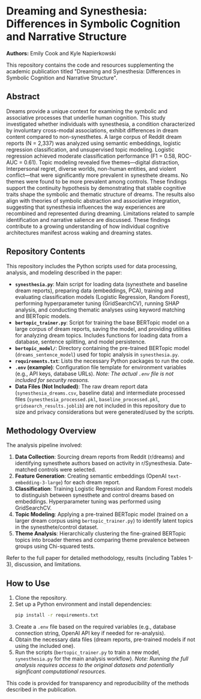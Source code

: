 # Dreaming and Synesthesia: Differences in Symbolic Cognition and Narrative Structure

**Authors:** Emily Cook and Kyle Napierkowski

This repository contains the code and resources supplementing the academic publication titled "Dreaming and Synesthesia: Differences in Symbolic Cognition and Narrative Structure".

## Abstract

Dreams provide a unique context for examining the symbolic and associative processes that underlie human cognition. This study investigated whether individuals with synesthesia, a condition characterized by involuntary cross-modal associations, exhibit differences in dream content compared to non-synesthetes. A large corpus of Reddit dream reports (N = 2,337) was analyzed using semantic embeddings, logistic regression classification, and unsupervised topic modeling. Logistic regression achieved moderate classification performance (F1 = 0.58, ROC-AUC = 0.61). Topic modeling revealed five themes—digital distraction, Interpersonal regret, diverse worlds, non-human entities, and violent conflict—that were significantly more prevalent in synesthete dreams. No themes were found to be more prevalent among controls. These findings support the continuity hypothesis by demonstrating that stable cognitive traits shape the symbolic and thematic structure of dreams. The results also align with theories of symbolic abstraction and associative integration, suggesting that synesthesia influences the way experiences are recombined and represented during dreaming. Limitations related to sample identification and narrative salience are discussed. These findings contribute to a growing understanding of how individual cognitive architectures manifest across waking and dreaming states.

## Repository Contents

This repository includes the Python scripts used for data processing, analysis, and modeling described in the paper:

*   **`synesthesia.py`**: Main script for loading data (synesthete and baseline dream reports), preparing data (embeddings, PCA), training and evaluating classification models (Logistic Regression, Random Forest), performing hyperparameter tuning (GridSearchCV), running SHAP analysis, and conducting thematic analyses using keyword matching and BERTopic models.
*   **`bertopic_trainer.py`**: Script for training the base BERTopic model on a large corpus of dream reports, saving the model, and providing utilities for analyzing dream topics. Includes functions for loading data from a database, sentence splitting, and model persistence.
*   **`bertopic_model/`**: Directory containing the pre-trained BERTopic model (`dreams_sentence_model`) used for topic analysis in `synesthesia.py`.
*   **`requirements.txt`**: Lists the necessary Python packages to run the code.
*   **`.env` (example)**: Configuration file template for environment variables (e.g., API keys, database URLs). *Note: The actual `.env` file is not included for security reasons.*
*   **Data Files (Not Included)**: The raw dream report data (`synesthesia_dreams.csv`, baseline data) and intermediate processed files (`synesthesia_processed.pkl`, `baseline_processed.pkl`, `gridsearch_results.joblib`) are not included in this repository due to size and privacy considerations but were generated/used by the scripts.

## Methodology Overview

The analysis pipeline involved:
1.  **Data Collection**: Sourcing dream reports from Reddit (r/dreams) and identifying synesthete authors based on activity in r/Synesthesia. Date-matched controls were selected.
2.  **Feature Generation**: Creating semantic embeddings (OpenAI `text-embedding-3-large`) for each dream report.
3.  **Classification**: Training Logistic Regression and Random Forest models to distinguish between synesthete and control dreams based on embeddings. Hyperparameter tuning was performed using GridSearchCV.
4.  **Topic Modeling**: Applying a pre-trained BERTopic model (trained on a larger dream corpus using `bertopic_trainer.py`) to identify latent topics in the synesthete/control dataset.
5.  **Theme Analysis**: Hierarchically clustering the fine-grained BERTopic topics into broader themes and comparing theme prevalence between groups using Chi-squared tests.

Refer to the full paper for detailed methodology, results (including Tables 1-3), discussion, and limitations.

## How to Use

1.  Clone the repository.
2.  Set up a Python environment and install dependencies:
    ```bash
    pip install -r requirements.txt
    ```
3.  Create a `.env` file based on the required variables (e.g., database connection string, OpenAI API key if needed for re-analysis).
4.  Obtain the necessary data files (dream reports, pre-trained models if not using the included one).
5.  Run the scripts (`bertopic_trainer.py` to train a new model, `synesthesia.py` for the main analysis workflow). *Note: Running the full analysis requires access to the original datasets and potentially significant computational resources.*

This code is provided for transparency and reproducibility of the methods described in the publication.
